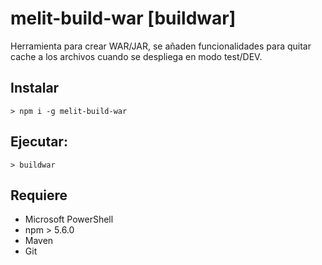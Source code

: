# melit-build-war [buildwar]
Herramienta para crear WAR/JAR, se añaden funcionalidades para quitar cache a los archivos cuando se despliega en modo test/DEV.

## Instalar
```
> npm i -g melit-build-war
```

## Ejecutar:
```
> buildwar
```

## Requiere
* Microsoft PowerShell
* npm > 5.6.0
* Maven
* Git